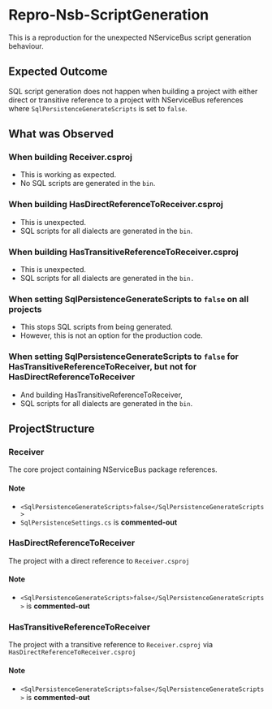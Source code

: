 # Repro-Nsb-ScriptGeneration
This is a reproduction for the unexpected NServiceBus script generation behaviour.

## Expected Outcome
SQL script generation does not happen when building a project with either direct or transitive reference to a project with NServiceBus references where `SqlPersistenceGenerateScripts` is set to `false`.

## What was Observed
### When building Receiver.csproj
- This is working as expected.
- No SQL scripts are generated in the `bin`.

### When building HasDirectReferenceToReceiver.csproj
- This is unexpected.
- SQL scripts for all dialects are generated in the `bin`.

### When building HasTransitiveReferenceToReceiver.csproj
- This is unexpected.
- SQL scripts for all dialects are generated in the `bin.`

### When setting SqlPersistenceGenerateScripts to `false` on all projects
- This stops SQL scripts from being generated.
- However, this is not an option for the production code.

### When setting SqlPersistenceGenerateScripts to `false` for HasTransitiveReferenceToReceiver, but not for HasDirectReferenceToReceiver
- And building HasTransitiveReferenceToReceiver,
- SQL scripts for all dialects are generated in the `bin`.

## ProjectStructure
### Receiver
The core project containing NServiceBus package references.

#### Note
- `<SqlPersistenceGenerateScripts>false</SqlPersistenceGenerateScripts>`
- `SqlPersistenceSettings.cs` is **commented-out**

### HasDirectReferenceToReceiver
The project with a direct reference to `Receiver.csproj`

#### Note
- `<SqlPersistenceGenerateScripts>false</SqlPersistenceGenerateScripts>` is **commented-out**

### HasTransitiveReferenceToReceiver
The project with a transitive reference to `Receiver.csproj` via `HasDirectReferenceToReceiver.csproj`

#### Note
- `<SqlPersistenceGenerateScripts>false</SqlPersistenceGenerateScripts>` is **commented-out**

